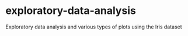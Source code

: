 # exploratory-data-analysis
Exploratory data analysis and various types of plots using the Iris dataset
